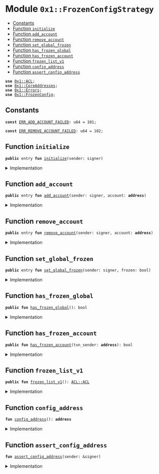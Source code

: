 
<a name="0x1_FrozenConfigStrategy"></a>

# Module `0x1::FrozenConfigStrategy`



-  [Constants](#@Constants_0)
-  [Function `initialize`](#0x1_FrozenConfigStrategy_initialize)
-  [Function `add_account`](#0x1_FrozenConfigStrategy_add_account)
-  [Function `remove_account`](#0x1_FrozenConfigStrategy_remove_account)
-  [Function `set_global_frozen`](#0x1_FrozenConfigStrategy_set_global_frozen)
-  [Function `has_frozen_global`](#0x1_FrozenConfigStrategy_has_frozen_global)
-  [Function `has_frozen_account`](#0x1_FrozenConfigStrategy_has_frozen_account)
-  [Function `frozen_list_v1`](#0x1_FrozenConfigStrategy_frozen_list_v1)
-  [Function `config_address`](#0x1_FrozenConfigStrategy_config_address)
-  [Function `assert_config_address`](#0x1_FrozenConfigStrategy_assert_config_address)


<pre><code><b>use</b> <a href="ACL.md#0x1_ACL">0x1::ACL</a>;
<b>use</b> <a href="CoreAddresses.md#0x1_CoreAddresses">0x1::CoreAddresses</a>;
<b>use</b> <a href="Errors.md#0x1_Errors">0x1::Errors</a>;
<b>use</b> <a href="FrozenConfig.md#0x1_FrozenConfig">0x1::FrozenConfig</a>;
</code></pre>



<a name="@Constants_0"></a>

## Constants


<a name="0x1_FrozenConfigStrategy_ERR_ADD_ACCOUNT_FAILED"></a>



<pre><code><b>const</b> <a href="FrozenConfigStrategy.md#0x1_FrozenConfigStrategy_ERR_ADD_ACCOUNT_FAILED">ERR_ADD_ACCOUNT_FAILED</a>: u64 = 101;
</code></pre>



<a name="0x1_FrozenConfigStrategy_ERR_REMOVE_ACCOUNT_FAILED"></a>



<pre><code><b>const</b> <a href="FrozenConfigStrategy.md#0x1_FrozenConfigStrategy_ERR_REMOVE_ACCOUNT_FAILED">ERR_REMOVE_ACCOUNT_FAILED</a>: u64 = 102;
</code></pre>



<a name="0x1_FrozenConfigStrategy_initialize"></a>

## Function `initialize`



<pre><code><b>public</b> entry <b>fun</b> <a href="FrozenConfigStrategy.md#0x1_FrozenConfigStrategy_initialize">initialize</a>(sender: signer)
</code></pre>



<details>
<summary>Implementation</summary>


<pre><code><b>public</b> entry <b>fun</b> <a href="FrozenConfigStrategy.md#0x1_FrozenConfigStrategy_initialize">initialize</a>(sender: signer) {
    <a href="FrozenConfigStrategy.md#0x1_FrozenConfigStrategy_assert_config_address">assert_config_address</a>(&sender);
    <a href="FrozenConfig.md#0x1_FrozenConfig_initialize">FrozenConfig::initialize</a>(&sender, <a href="FrozenConfigStrategy.md#0x1_FrozenConfigStrategy_frozen_list_v1">frozen_list_v1</a>());
}
</code></pre>



</details>

<a name="0x1_FrozenConfigStrategy_add_account"></a>

## Function `add_account`



<pre><code><b>public</b> entry <b>fun</b> <a href="FrozenConfigStrategy.md#0x1_FrozenConfigStrategy_add_account">add_account</a>(sender: signer, account: <b>address</b>)
</code></pre>



<details>
<summary>Implementation</summary>


<pre><code><b>public</b> entry <b>fun</b> <a href="FrozenConfigStrategy.md#0x1_FrozenConfigStrategy_add_account">add_account</a>(sender: signer, account: <b>address</b>) {
    <a href="FrozenConfigStrategy.md#0x1_FrozenConfigStrategy_assert_config_address">assert_config_address</a>(&sender);
    <b>let</b> acl = <a href="FrozenConfig.md#0x1_FrozenConfig_get_frozen_account_list">FrozenConfig::get_frozen_account_list</a>(<a href="FrozenConfigStrategy.md#0x1_FrozenConfigStrategy_config_address">config_address</a>());
    <b>if</b> (!<a href="ACL.md#0x1_ACL_contains">ACL::contains</a>(&acl, account)) {
        <a href="ACL.md#0x1_ACL_add">ACL::add</a>(&<b>mut</b> acl, account);
        <a href="FrozenConfig.md#0x1_FrozenConfig_set_account_list">FrozenConfig::set_account_list</a>(&sender, acl);
    };
    <b>let</b> new_acl = <a href="FrozenConfig.md#0x1_FrozenConfig_get_frozen_account_list">FrozenConfig::get_frozen_account_list</a>(<a href="FrozenConfigStrategy.md#0x1_FrozenConfigStrategy_config_address">config_address</a>());
    <b>assert</b>!(<a href="ACL.md#0x1_ACL_contains">ACL::contains</a>(&new_acl, account), <a href="Errors.md#0x1_Errors_invalid_state">Errors::invalid_state</a>(<a href="FrozenConfigStrategy.md#0x1_FrozenConfigStrategy_ERR_ADD_ACCOUNT_FAILED">ERR_ADD_ACCOUNT_FAILED</a>));
}
</code></pre>



</details>

<a name="0x1_FrozenConfigStrategy_remove_account"></a>

## Function `remove_account`



<pre><code><b>public</b> entry <b>fun</b> <a href="FrozenConfigStrategy.md#0x1_FrozenConfigStrategy_remove_account">remove_account</a>(sender: signer, account: <b>address</b>)
</code></pre>



<details>
<summary>Implementation</summary>


<pre><code><b>public</b> entry <b>fun</b> <a href="FrozenConfigStrategy.md#0x1_FrozenConfigStrategy_remove_account">remove_account</a>(sender: signer, account: <b>address</b>) {
    <a href="FrozenConfigStrategy.md#0x1_FrozenConfigStrategy_assert_config_address">assert_config_address</a>(&sender);
    <b>let</b> acl = <a href="FrozenConfig.md#0x1_FrozenConfig_get_frozen_account_list">FrozenConfig::get_frozen_account_list</a>(<a href="FrozenConfigStrategy.md#0x1_FrozenConfigStrategy_config_address">config_address</a>());
    <b>if</b> (<a href="ACL.md#0x1_ACL_contains">ACL::contains</a>(&acl, account)) {
        <a href="ACL.md#0x1_ACL_remove">ACL::remove</a>(&<b>mut</b> acl, account);
        <a href="FrozenConfig.md#0x1_FrozenConfig_set_account_list">FrozenConfig::set_account_list</a>(&sender, acl);
    };
    <b>let</b> new_acl = <a href="FrozenConfig.md#0x1_FrozenConfig_get_frozen_account_list">FrozenConfig::get_frozen_account_list</a>(<a href="FrozenConfigStrategy.md#0x1_FrozenConfigStrategy_config_address">config_address</a>());
    <b>assert</b>!(!<a href="ACL.md#0x1_ACL_contains">ACL::contains</a>(&new_acl, account), <a href="Errors.md#0x1_Errors_invalid_state">Errors::invalid_state</a>(<a href="FrozenConfigStrategy.md#0x1_FrozenConfigStrategy_ERR_REMOVE_ACCOUNT_FAILED">ERR_REMOVE_ACCOUNT_FAILED</a>));
}
</code></pre>



</details>

<a name="0x1_FrozenConfigStrategy_set_global_frozen"></a>

## Function `set_global_frozen`



<pre><code><b>public</b> entry <b>fun</b> <a href="FrozenConfigStrategy.md#0x1_FrozenConfigStrategy_set_global_frozen">set_global_frozen</a>(sender: signer, frozen: bool)
</code></pre>



<details>
<summary>Implementation</summary>


<pre><code><b>public</b> entry <b>fun</b> <a href="FrozenConfigStrategy.md#0x1_FrozenConfigStrategy_set_global_frozen">set_global_frozen</a>(sender: signer, frozen: bool) {
    <a href="FrozenConfigStrategy.md#0x1_FrozenConfigStrategy_assert_config_address">assert_config_address</a>(&sender);
    <a href="FrozenConfig.md#0x1_FrozenConfig_set_global_frozen">FrozenConfig::set_global_frozen</a>(&sender, frozen);
}
</code></pre>



</details>

<a name="0x1_FrozenConfigStrategy_has_frozen_global"></a>

## Function `has_frozen_global`



<pre><code><b>public</b> <b>fun</b> <a href="FrozenConfigStrategy.md#0x1_FrozenConfigStrategy_has_frozen_global">has_frozen_global</a>(): bool
</code></pre>



<details>
<summary>Implementation</summary>


<pre><code><b>public</b> <b>fun</b> <a href="FrozenConfigStrategy.md#0x1_FrozenConfigStrategy_has_frozen_global">has_frozen_global</a>(): bool {
    <a href="FrozenConfig.md#0x1_FrozenConfig_get_frozen_global">FrozenConfig::get_frozen_global</a>(<a href="FrozenConfigStrategy.md#0x1_FrozenConfigStrategy_config_address">config_address</a>())
}
</code></pre>



</details>

<a name="0x1_FrozenConfigStrategy_has_frozen_account"></a>

## Function `has_frozen_account`



<pre><code><b>public</b> <b>fun</b> <a href="FrozenConfigStrategy.md#0x1_FrozenConfigStrategy_has_frozen_account">has_frozen_account</a>(txn_sender: <b>address</b>): bool
</code></pre>



<details>
<summary>Implementation</summary>


<pre><code><b>public</b> <b>fun</b> <a href="FrozenConfigStrategy.md#0x1_FrozenConfigStrategy_has_frozen_account">has_frozen_account</a>(txn_sender: <b>address</b>): bool {
    <b>let</b> list = <a href="FrozenConfig.md#0x1_FrozenConfig_get_frozen_account_list">FrozenConfig::get_frozen_account_list</a>(<a href="FrozenConfigStrategy.md#0x1_FrozenConfigStrategy_config_address">config_address</a>());
    <a href="ACL.md#0x1_ACL_contains">ACL::contains</a>(&list, txn_sender)
}
</code></pre>



</details>

<a name="0x1_FrozenConfigStrategy_frozen_list_v1"></a>

## Function `frozen_list_v1`



<pre><code><b>public</b> <b>fun</b> <a href="FrozenConfigStrategy.md#0x1_FrozenConfigStrategy_frozen_list_v1">frozen_list_v1</a>(): <a href="ACL.md#0x1_ACL_ACL">ACL::ACL</a>
</code></pre>



<details>
<summary>Implementation</summary>


<pre><code><b>public</b> <b>fun</b> <a href="FrozenConfigStrategy.md#0x1_FrozenConfigStrategy_frozen_list_v1">frozen_list_v1</a>(): <a href="ACL.md#0x1_ACL_ACL">ACL::ACL</a> {
    <b>let</b> acl = <a href="ACL.md#0x1_ACL_empty">ACL::empty</a>();

    // Add the initialize frozen account list
    <a href="ACL.md#0x1_ACL_add">ACL::add</a>(&<b>mut</b> acl, @0x114774968e64412c323605ceaf4fe8d5);
    <a href="ACL.md#0x1_ACL_add">ACL::add</a>(&<b>mut</b> acl, @0x211e0ae997fdd0da507713be1c160e8d);
    <a href="ACL.md#0x1_ACL_add">ACL::add</a>(&<b>mut</b> acl, @0xb6cda160a6433f7d648bd24a10a06a6a);
    <a href="ACL.md#0x1_ACL_add">ACL::add</a>(&<b>mut</b> acl, @0x79e5f6ce285211fe350369d0a52fee0d);
    <a href="ACL.md#0x1_ACL_add">ACL::add</a>(&<b>mut</b> acl, @0x58da94cd48805d9f98e80ae6734c0248);
    <a href="ACL.md#0x1_ACL_add">ACL::add</a>(&<b>mut</b> acl, @0x8f838a32dfaf44911466410ceed7e398);
    <a href="ACL.md#0x1_ACL_add">ACL::add</a>(&<b>mut</b> acl, @0xda9c2b5689b3c9ab8ecd3b0140505117);
    <a href="ACL.md#0x1_ACL_add">ACL::add</a>(&<b>mut</b> acl, @0x614d3e65850a05365ed0556e483c9bae);
    <a href="ACL.md#0x1_ACL_add">ACL::add</a>(&<b>mut</b> acl, @0xe14270fab28624f05ff56472e3f1c2f7);
    <a href="ACL.md#0x1_ACL_add">ACL::add</a>(&<b>mut</b> acl, @0x10ab9214c40102c524a12788849210f1);
    <a href="ACL.md#0x1_ACL_add">ACL::add</a>(&<b>mut</b> acl, @0xba73558ae7b59f6fdcff09c9ad1821cf);
    <a href="ACL.md#0x1_ACL_add">ACL::add</a>(&<b>mut</b> acl, @0xca34c1afcbec6401b65642bdc9aa4e09);
    <a href="ACL.md#0x1_ACL_add">ACL::add</a>(&<b>mut</b> acl, @0x375842560f651807d837b71ffd715458);
    <a href="ACL.md#0x1_ACL_add">ACL::add</a>(&<b>mut</b> acl, @0xe0c0ce2df4f1e0b0f1b6dc10bbabfdb3);
    <a href="ACL.md#0x1_ACL_add">ACL::add</a>(&<b>mut</b> acl, @0xe8891c3775e9ce4e827b7a575e0731fa);
    <a href="ACL.md#0x1_ACL_add">ACL::add</a>(&<b>mut</b> acl, @0x1e92f96b0d230e7b61b22b4d1d356b77);
    <a href="ACL.md#0x1_ACL_add">ACL::add</a>(&<b>mut</b> acl, @0x1eef2699f7ba8c79133c261bc54fce2c);
    <a href="ACL.md#0x1_ACL_add">ACL::add</a>(&<b>mut</b> acl, @0x00b7563162ee94a57457ba08a5f80c3c);
    <a href="ACL.md#0x1_ACL_add">ACL::add</a>(&<b>mut</b> acl, @0x3a126aee08f6c4cc905091943e9140b9);
    <a href="ACL.md#0x1_ACL_add">ACL::add</a>(&<b>mut</b> acl, @0xf9f1bfbbea129e6cbb6d0e11ece3e737);
    <a href="ACL.md#0x1_ACL_add">ACL::add</a>(&<b>mut</b> acl, @0xb78ff901ddc89744269f5b194fe124ec);
    <a href="ACL.md#0x1_ACL_add">ACL::add</a>(&<b>mut</b> acl, @0x7b202199ec36e84b5fa89027690d2a6e);
    <a href="ACL.md#0x1_ACL_add">ACL::add</a>(&<b>mut</b> acl, @0xbab1094a9ed5b2a2d3a10c143cded8a5);
    <a href="ACL.md#0x1_ACL_add">ACL::add</a>(&<b>mut</b> acl, @0x4532c92d46cda2257fc9896b7bc0d031);
    <a href="ACL.md#0x1_ACL_add">ACL::add</a>(&<b>mut</b> acl, @0x23b1620cf3b4f4528b09e31f109e732d);
    <a href="ACL.md#0x1_ACL_add">ACL::add</a>(&<b>mut</b> acl, @0x8d9b5f9874a911297d39cdd931b6466b);
    <a href="ACL.md#0x1_ACL_add">ACL::add</a>(&<b>mut</b> acl, @0x329173fe798bfd77094a101c0adad3b4);
    <a href="ACL.md#0x1_ACL_add">ACL::add</a>(&<b>mut</b> acl, @0x1702e4f0df56482d09d233e4affbc0b3);
    <a href="ACL.md#0x1_ACL_add">ACL::add</a>(&<b>mut</b> acl, @0x11ed1fa4209b6f0f03e5385b8bc5d1ea);
    <a href="ACL.md#0x1_ACL_add">ACL::add</a>(&<b>mut</b> acl, @0x2e890d015e7bd850e4ec99da86a952c0);
    <a href="ACL.md#0x1_ACL_add">ACL::add</a>(&<b>mut</b> acl, @0x414f5c01ce1fe0020883020ef878f934);
    <a href="ACL.md#0x1_ACL_add">ACL::add</a>(&<b>mut</b> acl, @0x55d770233251c2973c09f8929610f12b);
    <a href="ACL.md#0x1_ACL_add">ACL::add</a>(&<b>mut</b> acl, @0xe845c1ae63507c3fbc2f31af0bcc18bb);
    <a href="ACL.md#0x1_ACL_add">ACL::add</a>(&<b>mut</b> acl, @0xa6caa5c2a2a4168c383be7f08b31087f);
    <a href="ACL.md#0x1_ACL_add">ACL::add</a>(&<b>mut</b> acl, @0x8697aa50a5776d0ab22614fb9edf6675);
    <a href="ACL.md#0x1_ACL_add">ACL::add</a>(&<b>mut</b> acl, @0x0c44cf1168999b923b16d50c86934b56);
    <a href="ACL.md#0x1_ACL_add">ACL::add</a>(&<b>mut</b> acl, @0x7af065f4fa20ff2e1bc54be9b17184ed);
    <a href="ACL.md#0x1_ACL_add">ACL::add</a>(&<b>mut</b> acl, @0xdc9d382c448261ff4ba836fc5dbaba63);
    <a href="ACL.md#0x1_ACL_add">ACL::add</a>(&<b>mut</b> acl, @0xf0d8331409d2da08b5d22c41772d7df7);
    <a href="ACL.md#0x1_ACL_add">ACL::add</a>(&<b>mut</b> acl, @0x15c37f15045f448d26fd262d86d5619c);
    <a href="ACL.md#0x1_ACL_add">ACL::add</a>(&<b>mut</b> acl, @0xa631d4daafec285ac92a81a9bd50f753);
    <a href="ACL.md#0x1_ACL_add">ACL::add</a>(&<b>mut</b> acl, @0x8096295553fd54c584b8e961da18ab0c);
    <a href="ACL.md#0x1_ACL_add">ACL::add</a>(&<b>mut</b> acl, @0x9c59015c60e0f262d3b6571bcd9c5b0b);
    <a href="ACL.md#0x1_ACL_add">ACL::add</a>(&<b>mut</b> acl, @0xa62594faff9b19cecc3a511ca0dd3abd);
    <a href="ACL.md#0x1_ACL_add">ACL::add</a>(&<b>mut</b> acl, @0x12d95e1db2a54d15bc50927e5655af2d);
    <a href="ACL.md#0x1_ACL_add">ACL::add</a>(&<b>mut</b> acl, @0xb9ad8b357eb59ec508db8e0f19515ae0);
    <a href="ACL.md#0x1_ACL_add">ACL::add</a>(&<b>mut</b> acl, @0x4a7198503af3c765030d4e43863f64a7);
    <a href="ACL.md#0x1_ACL_add">ACL::add</a>(&<b>mut</b> acl, @0x7b2ac05e6467aeb927cd6fa473badcf8);
    <a href="ACL.md#0x1_ACL_add">ACL::add</a>(&<b>mut</b> acl, @0x0ae121570b3fd6c9701fce43f06a3c27);
    <a href="ACL.md#0x1_ACL_add">ACL::add</a>(&<b>mut</b> acl, @0x5918b0782056c9b698459ad37565d15b);
    <a href="ACL.md#0x1_ACL_add">ACL::add</a>(&<b>mut</b> acl, @0x03691f8d00b79502498f3b47faa8eafa);
    <a href="ACL.md#0x1_ACL_add">ACL::add</a>(&<b>mut</b> acl, @0x7e969eb99f7d9c08cf71db20bc7323bf);
    <a href="ACL.md#0x1_ACL_add">ACL::add</a>(&<b>mut</b> acl, @0x340893ca7178356e2a303129e5933bfe);
    <a href="ACL.md#0x1_ACL_add">ACL::add</a>(&<b>mut</b> acl, @0xb1e87052146eb1651a1c404b33480a5a);
    <a href="ACL.md#0x1_ACL_add">ACL::add</a>(&<b>mut</b> acl, @0x0ca8b57eb98c34d558a167989415de73);
    <a href="ACL.md#0x1_ACL_add">ACL::add</a>(&<b>mut</b> acl, @0x0782a3dd4f2e460f19270ff3ade92335);
    <a href="ACL.md#0x1_ACL_add">ACL::add</a>(&<b>mut</b> acl, @0x482cad7b30e39763b5e2f5423070be35);

    acl
}
</code></pre>



</details>

<a name="0x1_FrozenConfigStrategy_config_address"></a>

## Function `config_address`



<pre><code><b>fun</b> <a href="FrozenConfigStrategy.md#0x1_FrozenConfigStrategy_config_address">config_address</a>(): <b>address</b>
</code></pre>



<details>
<summary>Implementation</summary>


<pre><code><b>fun</b> <a href="FrozenConfigStrategy.md#0x1_FrozenConfigStrategy_config_address">config_address</a>(): <b>address</b> {
    <a href="CoreAddresses.md#0x1_CoreAddresses_ASSOCIATION_ROOT_ADDRESS">CoreAddresses::ASSOCIATION_ROOT_ADDRESS</a>()
}
</code></pre>



</details>

<a name="0x1_FrozenConfigStrategy_assert_config_address"></a>

## Function `assert_config_address`



<pre><code><b>fun</b> <a href="FrozenConfigStrategy.md#0x1_FrozenConfigStrategy_assert_config_address">assert_config_address</a>(sender: &signer)
</code></pre>



<details>
<summary>Implementation</summary>


<pre><code><b>fun</b> <a href="FrozenConfigStrategy.md#0x1_FrozenConfigStrategy_assert_config_address">assert_config_address</a>(sender: &signer) {
    <a href="CoreAddresses.md#0x1_CoreAddresses_assert_association_root_address">CoreAddresses::assert_association_root_address</a>(sender);
}
</code></pre>



</details>
